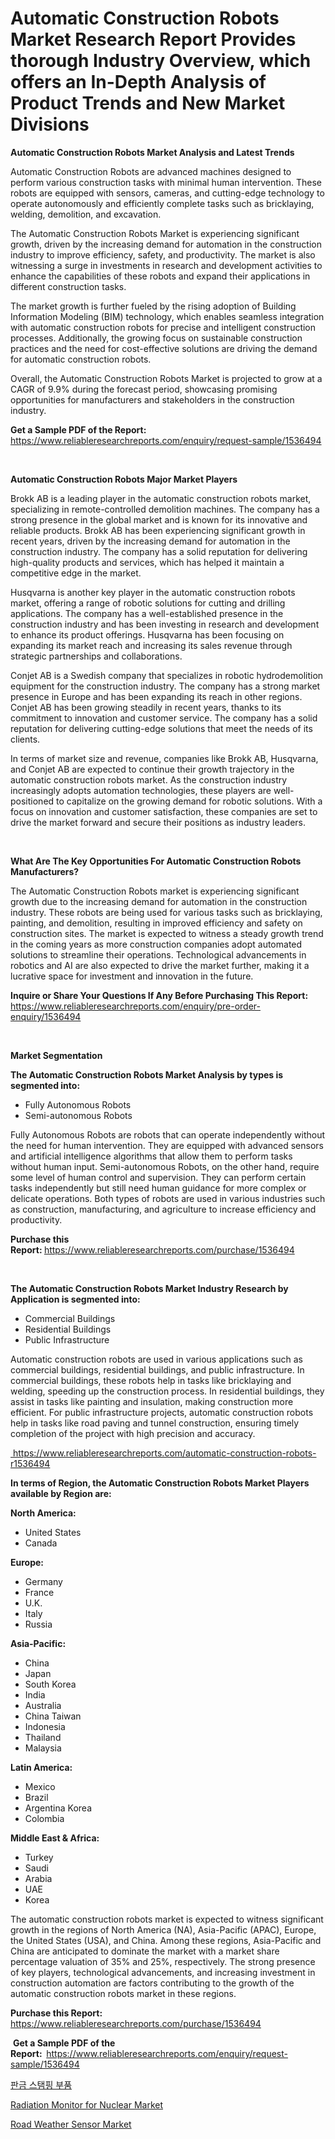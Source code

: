 <p><h1>Automatic Construction Robots Market Research Report Provides thorough Industry Overview, which offers an In-Depth Analysis of Product Trends and New Market Divisions</h1></p><p><strong>Automatic Construction Robots Market Analysis and Latest Trends</strong></p>
<p><p>Automatic Construction Robots are advanced machines designed to perform various construction tasks with minimal human intervention. These robots are equipped with sensors, cameras, and cutting-edge technology to operate autonomously and efficiently complete tasks such as bricklaying, welding, demolition, and excavation.</p><p>The Automatic Construction Robots Market is experiencing significant growth, driven by the increasing demand for automation in the construction industry to improve efficiency, safety, and productivity. The market is also witnessing a surge in investments in research and development activities to enhance the capabilities of these robots and expand their applications in different construction tasks.</p><p>The market growth is further fueled by the rising adoption of Building Information Modeling (BIM) technology, which enables seamless integration with automatic construction robots for precise and intelligent construction processes. Additionally, the growing focus on sustainable construction practices and the need for cost-effective solutions are driving the demand for automatic construction robots.</p><p>Overall, the Automatic Construction Robots Market is projected to grow at a CAGR of 9.9% during the forecast period, showcasing promising opportunities for manufacturers and stakeholders in the construction industry.</p></p>
<p><strong>Get a Sample PDF of the Report:&nbsp;</strong> <a href="https://www.reliableresearchreports.com/enquiry/request-sample/1536494">https://www.reliableresearchreports.com/enquiry/request-sample/1536494</a></p>
<p>&nbsp;</p>
<p><strong>Automatic Construction Robots Major Market Players</strong></p>
<p><p>Brokk AB is a leading player in the automatic construction robots market, specializing in remote-controlled demolition machines. The company has a strong presence in the global market and is known for its innovative and reliable products. Brokk AB has been experiencing significant growth in recent years, driven by the increasing demand for automation in the construction industry. The company has a solid reputation for delivering high-quality products and services, which has helped it maintain a competitive edge in the market.</p><p>Husqvarna is another key player in the automatic construction robots market, offering a range of robotic solutions for cutting and drilling applications. The company has a well-established presence in the construction industry and has been investing in research and development to enhance its product offerings. Husqvarna has been focusing on expanding its market reach and increasing its sales revenue through strategic partnerships and collaborations.</p><p>Conjet AB is a Swedish company that specializes in robotic hydrodemolition equipment for the construction industry. The company has a strong market presence in Europe and has been expanding its reach in other regions. Conjet AB has been growing steadily in recent years, thanks to its commitment to innovation and customer service. The company has a solid reputation for delivering cutting-edge solutions that meet the needs of its clients.</p><p>In terms of market size and revenue, companies like Brokk AB, Husqvarna, and Conjet AB are expected to continue their growth trajectory in the automatic construction robots market. As the construction industry increasingly adopts automation technologies, these players are well-positioned to capitalize on the growing demand for robotic solutions. With a focus on innovation and customer satisfaction, these companies are set to drive the market forward and secure their positions as industry leaders.</p></p>
<p>&nbsp;</p>
<p><strong>What Are The Key Opportunities For Automatic Construction Robots Manufacturers?</strong></p>
<p><p>The Automatic Construction Robots market is experiencing significant growth due to the increasing demand for automation in the construction industry. These robots are being used for various tasks such as bricklaying, painting, and demolition, resulting in improved efficiency and safety on construction sites. The market is expected to witness a steady growth trend in the coming years as more construction companies adopt automated solutions to streamline their operations. Technological advancements in robotics and AI are also expected to drive the market further, making it a lucrative space for investment and innovation in the future.</p></p>
<p><strong>Inquire or Share Your Questions If Any Before Purchasing This Report:</strong> <a href="https://www.reliableresearchreports.com/enquiry/pre-order-enquiry/1536494">https://www.reliableresearchreports.com/enquiry/pre-order-enquiry/1536494</a></p>
<p>&nbsp;</p>
<p><strong>Market Segmentation</strong></p>
<p><strong>The Automatic Construction Robots Market Analysis by types is segmented into:</strong></p>
<p><ul><li>Fully Autonomous Robots</li><li>Semi-autonomous Robots</li></ul></p>
<p><p>Fully Autonomous Robots are robots that can operate independently without the need for human intervention. They are equipped with advanced sensors and artificial intelligence algorithms that allow them to perform tasks without human input. Semi-autonomous Robots, on the other hand, require some level of human control and supervision. They can perform certain tasks independently but still need human guidance for more complex or delicate operations. Both types of robots are used in various industries such as construction, manufacturing, and agriculture to increase efficiency and productivity.</p></p>
<p><strong>Purchase this Report:&nbsp;</strong><a href="https://www.reliableresearchreports.com/purchase/1536494">https://www.reliableresearchreports.com/purchase/1536494</a></p>
<p>&nbsp;</p>
<p><strong>The Automatic Construction Robots Market Industry Research by Application is segmented into:</strong></p>
<p><ul><li>Commercial Buildings</li><li>Residential Buildings</li><li>Public Infrastructure</li></ul></p>
<p><p>Automatic construction robots are used in various applications such as commercial buildings, residential buildings, and public infrastructure. In commercial buildings, these robots help in tasks like bricklaying and welding, speeding up the construction process. In residential buildings, they assist in tasks like painting and insulation, making construction more efficient. For public infrastructure projects, automatic construction robots help in tasks like road paving and tunnel construction, ensuring timely completion of the project with high precision and accuracy.</p></p>
<p><a href="https://www.reliableresearchreports.com/automatic-construction-robots-r1536494">&nbsp;https://www.reliableresearchreports.com/automatic-construction-robots-r1536494</a></p>
<p><strong>In terms of Region, the Automatic Construction Robots Market Players available by Region are:</strong></p>
<p>
    <p> <strong> North America: </strong>
        <ul>
            <li>United States</li>
            <li>Canada</li>
        </ul>
        </p> 
    <p> <strong> Europe: </strong>
        <ul>
            <li>Germany</li>
            <li>France</li>
            <li>U.K.</li>
            <li>Italy</li>
            <li>Russia</li>
        </ul>
        </p> 
    <p> <strong> Asia-Pacific: </strong>
        <ul>
            <li>China</li>
            <li>Japan</li>
            <li>South Korea</li>
            <li>India</li>
            <li>Australia</li>
            <li>China Taiwan</li>
            <li>Indonesia</li>
            <li>Thailand</li>
            <li>Malaysia</li>
        </ul>
        </p> 
    <p> <strong> Latin America: </strong>
        <ul>
            <li>Mexico</li>
            <li>Brazil</li>
            <li>Argentina Korea</li>
            <li>Colombia</li>
        </ul>
        </p> 
    <p> <strong> Middle East & Africa: </strong>
        <ul>
            <li>Turkey</li>
            <li>Saudi</li>
            <li>Arabia</li>
            <li>UAE</li>
            <li>Korea</li>
        </ul>
    </p>
    </p>
<p><p>The automatic construction robots market is expected to witness significant growth in the regions of North America (NA), Asia-Pacific (APAC), Europe, the United States (USA), and China. Among these regions, Asia-Pacific and China are anticipated to dominate the market with a market share percentage valuation of 35% and 25%, respectively. The strong presence of key players, technological advancements, and increasing investment in construction automation are factors contributing to the growth of the automatic construction robots market in these regions.</p></p>
<p><strong>Purchase this Report: </strong><a href="https://www.reliableresearchreports.com/purchase/1536494">https://www.reliableresearchreports.com/purchase/1536494</a></p>
<p>&nbsp;<strong>Get a Sample PDF of the Report:&nbsp;&nbsp;</strong><a href="https://www.reliableresearchreports.com/enquiry/request-sample/1536494">https://www.reliableresearchreports.com/enquiry/request-sample/1536494</a></p>
<p><strong></strong></p>
<p><p><a href="https://github.com/tasfiyaj85/Market-Research-Report-List-2/blob/main/180352270132.md">판금 스탬핑 부품</a></p><p><a href="https://github.com/Sherrillcrooksxa8i18ucf2m/Market-Research-Report-List-3/blob/main/radiation-monitor-for-nuclear-market.md">Radiation Monitor for Nuclear Market</a></p><p><a href="https://github.com/AlysaLedner2023/Market-Research-Report-List-2/blob/main/road-weather-sensor-market.md">Road Weather Sensor Market</a></p></p>